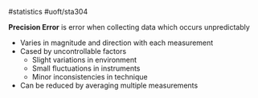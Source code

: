 #statistics #uoft/sta304 

**Precision Error** is error when collecting data which occurs unpredictably 
- Varies in magnitude and direction with each measurement
- Cased by uncontrollable factors
	- Slight variations in environment
	- Small fluctuations in instruments
	- Minor inconsistencies in technique
- Can be reduced by averaging multiple measurements